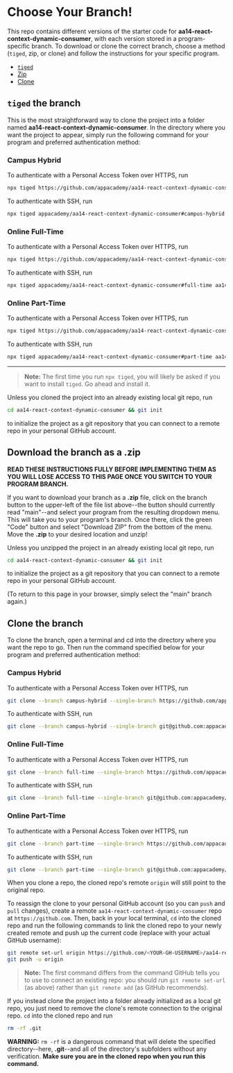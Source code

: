 # Choose Your Branch!

This repo contains different versions of the starter code for **aa14-react-context-dynamic-consumer**,
with each version stored in a program-specific branch. To download or clone the
correct branch, choose a method (`tiged`, zip, or clone) and follow the
instructions for your specific program.

* [`tiged`](#tiged-the-branch)
* [Zip](#download-the-branch-as-a-zip)
* [Clone](#clone-the-branch)

## `tiged` the branch

This is the most straightforward way to clone the project into a folder named
**aa14-react-context-dynamic-consumer**. In the directory where you want the project to appear, simply
run the following command for your program and preferred authentication method:

### Campus Hybrid

To authenticate with a Personal Access Token over HTTPS, run

```sh
npx tiged https://github.com/appacademy/aa14-react-context-dynamic-consumer#campus-hybrid aa14-react-context-dynamic-consumer
```

To authenticate with SSH, run

```sh
npx tiged appacademy/aa14-react-context-dynamic-consumer#campus-hybrid aa14-react-context-dynamic-consumer
```

### Online Full-Time

To authenticate with a Personal Access Token over HTTPS, run

```sh
npx tiged https://github.com/appacademy/aa14-react-context-dynamic-consumer#full-time aa14-react-context-dynamic-consumer
```

To authenticate with SSH, run

```sh
npx tiged appacademy/aa14-react-context-dynamic-consumer#full-time aa14-react-context-dynamic-consumer
```

### Online Part-Time

To authenticate with a Personal Access Token over HTTPS, run

```sh
npx tiged https://github.com/appacademy/aa14-react-context-dynamic-consumer#part-time aa14-react-context-dynamic-consumer
```

To authenticate with SSH, run

```sh
npx tiged appacademy/aa14-react-context-dynamic-consumer#part-time aa14-react-context-dynamic-consumer
```

-----

> **Note:** The first time you run `npx tiged`, you will likely be asked if you
> want to install `tiged`. Go ahead and install it.

Unless you cloned the project into an already existing local git repo, run

```sh
cd aa14-react-context-dynamic-consumer && git init
```

to initialize the project as a git repository that you can connect to a remote
repo in your personal GitHub account.

## Download the branch as a .zip

**READ THESE INSTRUCTIONS FULLY BEFORE IMPLEMENTING THEM AS YOU WILL LOSE ACCESS
TO THIS PAGE ONCE YOU SWITCH TO YOUR PROGRAM BRANCH.**

If you want to download your branch as a __.zip__ file, click on the branch
button to the upper-left of the file list above--the button should currently
read "main"--and select your program from the resulting dropdown menu. This will
take you to your program's branch. Once there, click the green "Code" button and
select "Download ZIP" from the bottom of the menu. Move the __.zip__ to your
desired location and unzip!

Unless you unzipped the project in an already existing local git repo, run

```sh
cd aa14-react-context-dynamic-consumer && git init
```

to initialize the project as a git repository that you can connect to a remote
repo in your personal GitHub account.

(To return to this page in your browser, simply select the "main" branch again.)

## Clone the branch

To clone the branch, open a terminal and cd into the directory where you want
the repo to go. Then run the command specified below for your program and
preferred authentication method:

### Campus Hybrid

To authenticate with a Personal Access Token over HTTPS, run

```sh
git clone --branch campus-hybrid --single-branch https://github.com/appacademy/aa14-react-context-dynamic-consumer.git
```

To authenticate with SSH, run

```sh
git clone --branch campus-hybrid --single-branch git@github.com:appacademy/aa14-react-context-dynamic-consumer.git
```

### Online Full-Time

To authenticate with a Personal Access Token over HTTPS, run

```sh
git clone --branch full-time --single-branch https://github.com/appacademy/aa14-react-context-dynamic-consumer.git
```

To authenticate with SSH, run

```sh
git clone --branch full-time --single-branch git@github.com:appacademy/aa14-react-context-dynamic-consumer.git
```

### Online Part-Time

To authenticate with a Personal Access Token over HTTPS, run

```sh
git clone --branch part-time --single-branch https://github.com/appacademy/aa14-react-context-dynamic-consumer.git
```

To authenticate with SSH, run

```sh
git clone --branch part-time --single-branch git@github.com:appacademy/aa14-react-context-dynamic-consumer.git
```

When you clone a repo, the cloned repo's remote `origin` will still point to the
original repo.

To reassign the clone to your personal GitHub account (so you can `push` and
`pull` changes), create a remote `aa14-react-context-dynamic-consumer` repo at `https://github.com`.
Then, back in your local terminal, `cd` into the cloned repo and run the
following commands to link the cloned repo to your newly created remote and push
up the current code (replace <YOUR-GH-USERNAME> with your actual GitHub username):

```sh
git remote set-url origin https://github.com/<YOUR-GH-USERNAME>/aa14-react-context-dynamic-consumer
git push -u origin
```

 > **Note:** The first command differs from the command GitHub tells you to use
 > to connect an existing repo: you should run `git remote set-url` (as above)
 > rather than `git remote add` (as GitHub recommends).

 If you instead clone the project into a folder already initialized as a local
 git repo, you just need to remove the clone's remote connection to the original
 repo. `cd` into the cloned repo and run

 ```sh
 rm -rf .git
 ```

**WARNING:** `rm -rf` is a dangerous command that will delete the specified
directory--here, __.git__--and all of the directory's subfolders without any
verification. **Make sure you are in the cloned repo when you run this
command.**
